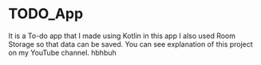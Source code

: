 # TODO_App
It is a To-do app that I made using Kotlin in this app I also used Room Storage so that data can be saved. You can see explanation of this project on my YouTube channel.
hbhbuh